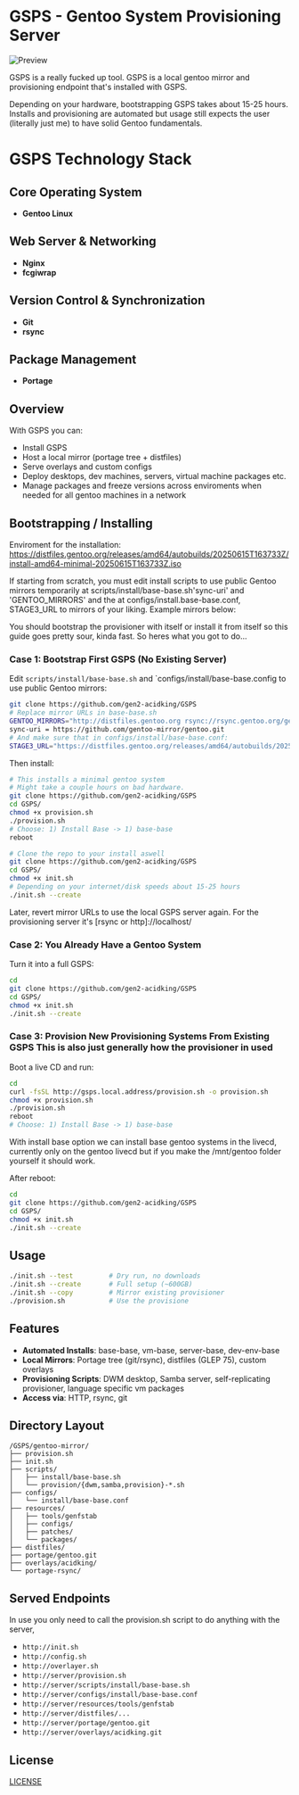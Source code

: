 # GSPS - Gentoo System Provisioning Server
![Preview](https://github.com/gen2-acidking/GSPS/GSPS.png)

GSPS is a really fucked up tool. GSPS is a local gentoo mirror and provisioning endpoint that's installed with GSPS. 

Depending on your hardware, bootstrapping GSPS takes about 15-25 hours. Installs and provisioning are automated but usage still expects the user (literally just me) to have solid Gentoo fundamentals. 

# GSPS Technology Stack

## Core Operating System
- **Gentoo Linux**

## Web Server & Networking
- **Nginx**
- **fcgiwrap**

## Version Control & Synchronization
- **Git**
- **rsync**

## Package Management
- **Portage**


## Overview

With GSPS you can:
- Install GSPS
- Host a local mirror (portage tree + distfiles)
- Serve overlays and custom configs
- Deploy desktops, dev machines, servers, virtual machine packages etc.
- Manage packages and freeze versions across enviroments when needed for all gentoo machines in a network 


## Bootstrapping / Installing

Enviroment for the installation:
https://distfiles.gentoo.org/releases/amd64/autobuilds/20250615T163733Z/install-amd64-minimal-20250615T163733Z.iso

If starting from scratch, you must edit install scripts to use public Gentoo mirrors temporarily at scripts/install/base-base.sh'sync-uri' and 'GENTOO_MIRRORS' and the at configs/install.base-base.conf, STAGE3_URL to mirrors of your liking. Example mirrors below:

You should bootstrap the provisioner with itself or install it from itself so this guide goes pretty sour, kinda fast.
So heres what you got to do...

### Case 1: Bootstrap First GSPS (No Existing Server)

Edit `scripts/install/base-base.sh` and `configs/install/base-base.config to use public Gentoo mirrors:

```bash
git clone https://github.com/gen2-acidking/GSPS
# Replace mirror URLs in base-base.sh
GENTOO_MIRRORS="http://distfiles.gentoo.org rsync://rsync.gentoo.org/gentoo-distfiles"
sync-uri = https://github.com/gentoo-mirror/gentoo.git
# And make sure that in configs/install/base-base.conf:
STAGE3_URL="https://distfiles.gentoo.org/releases/amd64/autobuilds/20250608T165347Z/stage3-amd64-openrc-20250608T165347Z.tar.xz"
```

Then install:

```bash
# This installs a minimal gentoo system
# Might take a couple hours on bad hardware.
git clone https://github.com/gen2-acidking/GSPS
cd GSPS/
chmod +x provision.sh
./provision.sh 
# Choose: 1) Install Base -> 1) base-base
reboot

# Clone the repo to your install aswell 
git clone https://github.com/gen2-acidking/GSPS
cd GSPS/
chmod +x init.sh
# Depending on your internet/disk speeds about 15-25 hours
./init.sh --create
```

Later, revert mirror URLs to use the local GSPS server again. For the provisioning server it's [rsync or http]://localhost/<target>

### Case 2: You Already Have a Gentoo System

Turn it into a full GSPS:

```bash
cd
git clone https://github.com/gen2-acidking/GSPS
cd GSPS/
chmod +x init.sh
./init.sh --create
```

### Case 3: Provision New Provisioning Systems From Existing GSPS This is also just generally how the provisioner in used 
Boot a live CD and run:

```bash
cd
curl -fsSL http://gsps.local.address/provision.sh -o provision.sh
chmod +x provision.sh
./provision.sh
reboot
# Choose: 1) Install Base -> 1) base-base
```
With install base option we can install base gentoo systems in the livecd, currently only on the gentoo livecd but if you make the 
/mnt/gentoo folder yourself it should work.  

After reboot:

```bash
cd
git clone https://github.com/gen2-acidking/GSPS
cd GSPS/
chmod +x init.sh
./init.sh --create
```


## Usage

```bash
./init.sh --test         # Dry run, no downloads
./init.sh --create       # Full setup (~600GB)
./init.sh --copy         # Mirror existing provisioner
./provision.sh           # Use the provisione
```

## Features

- **Automated Installs**: base-base, vm-base, server-base, dev-env-base
- **Local Mirrors**: Portage tree (git/rsync), distfiles (GLEP 75), custom overlays
- **Provisioning Scripts**: DWM desktop, Samba server, self-replicating provisioner, language specific vm packages
- **Access via**: HTTP, rsync, git

## Directory Layout

```
/GSPS/gentoo-mirror/
├── provision.sh
├── init.sh
├── scripts/
│   ├── install/base-base.sh
│   └── provision/{dwm,samba,provision}-*.sh
├── configs/
│   └── install/base-base.conf
├── resources/
│   ├── tools/genfstab
│   ├── configs/
│   ├── patches/
│   └── packages/
├── distfiles/
├── portage/gentoo.git
├── overlays/acidking/
└── portage-rsync/
```

## Served Endpoints
In use you only need to call the provision.sh script to do anything with the server, 
- `http://init.sh`
- `http://config.sh`
- `http://overlayer.sh`
- `http://server/provision.sh`
- `http://server/scripts/install/base-base.sh`
- `http://server/configs/install/base-base.conf`
- `http://server/resources/tools/genfstab`
- `http://server/distfiles/...`
- `http://server/portage/gentoo.git`
- `http://server/overlays/acidking.git`

## License

[LICENSE](./LICENSE)
